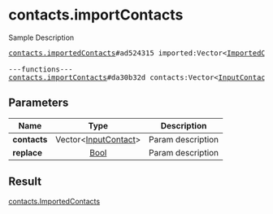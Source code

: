 # contacts.importContacts

Sample Description

<pre>
<a href="../constructor/contacts.importedContacts.md">contacts.importedContacts</a>#ad524315 imported:Vector&lt;<a href="../type/ImportedContact.md">ImportedContact</a>&gt; retry_contacts:Vector&lt;<a href="../type/long.md">long</a>&gt; users:Vector&lt;<a href="../type/User.md">User</a>&gt; = <a href="../type/contacts.ImportedContacts.md">contacts.ImportedContacts</a>;

---functions---
<a href="../method/contacts.importContacts.md">contacts.importContacts</a>#da30b32d contacts:Vector&lt;<a href="../type/InputContact.md">InputContact</a>&gt; replace:<a href="../type/Bool.md">Bool</a> = <a href="../type/contacts.ImportedContacts.md">contacts.ImportedContacts</a>;
</pre>
## Parameters

| Name | Type | Description |
|------|:----:|-------------|
| **contacts** | Vector&lt;<a href="../type/InputContact.md">InputContact</a>&gt; | Param description |
| **replace** | <a href="../type/Bool.md">Bool</a> | Param description |

## Result

<a href="../type/contacts.ImportedContacts.md">contacts.ImportedContacts</a>

